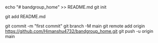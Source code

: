 echo "# bandgroup_home" >> README.md
git init

git add README.md

git commit -m "first commit"
git branch -M main
git remote add origin https://github.com/Himanshu4732/bandgroup_home.git
git push -u origin main

